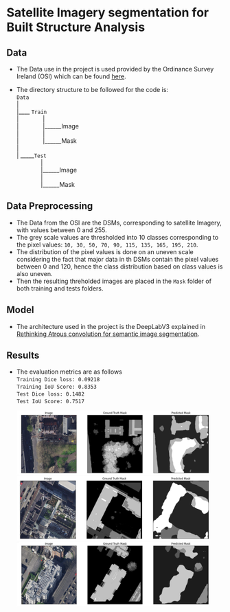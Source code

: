 # Satellite Imagery segmentation for Built Structure Analysis

## Data


- The Data use in the project is used provided by the Ordinance Survey Ireland (OSI) which can be found [here](https://drive.google.com/drive/folders/14sBkjeYY7R1S9NzWI5fGLX8XTuc8puHy).


- The directory structure to be followed for the code is:\
`Data`\
|\
|____ `Train`\
|&emsp;&emsp;&emsp;&emsp;|\
|&emsp;&emsp;&emsp;&emsp;|______Image\
|&emsp;&emsp;&emsp;&emsp;|\
|&emsp;&emsp;&emsp;&emsp;|______Mask\
|\
| _____`Test`\
&emsp;&emsp;&emsp;&emsp;|\
&emsp;&emsp;&emsp;&emsp;|______Image\
&emsp;&emsp;&emsp;&emsp;|\
&emsp;&emsp;&emsp;&emsp;|______Mask


## Data Preprocessing
- The Data from the OSI are the DSMs, corresponding to satellite Imagery, with values between 0 and 255.
- The grey scale values are thresholded into 10 classes corresponding to the pixel values: `10, 30, 50, 70, 90, 115, 135, 165, 195, 210`.
- The distribution of the pixel values is done on an uneven scale considering the fact that major data in th DSMs contain the pixel values between 0 and 120, hence the class distribution based on class values is also uneven.
- Then the resulting threholded images are placed in the `Mask` folder of both training and tests folders. 

## Model

- The architecture used in the project is the DeepLabV3 explained in [Rethinking Atrous convolution for semantic image segmentation](https://arxiv.org/abs/1706.05587).


## Results

- The evaluation metrics are as follows\
<space> `Training Dice loss: 0.09218`\
`Training IoU Score: 0.8353`\
`Test Dice loss: 0.1482`\
`Test IoU Score: 0.7517`



    <img src="results/1.png" alt="Result 1" style="height: 150px;width:450px;"/>
    <img src="results/2.png" alt="Result 2" style="height: 150px;width:450px;"/>
    <img src="results/3.png" alt="Result 3" style="height: 150px;width:450px;"/>
